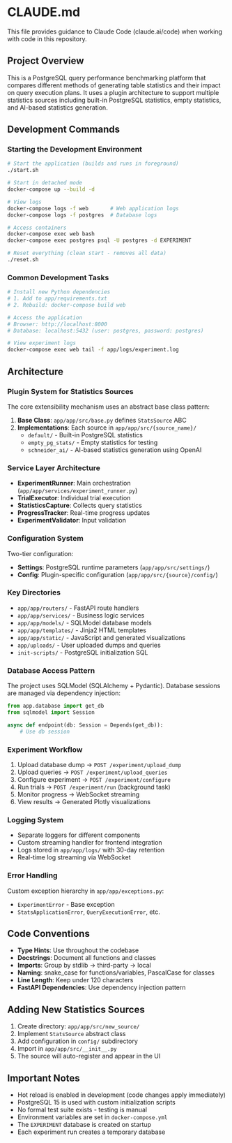 # CLAUDE.md

This file provides guidance to Claude Code (claude.ai/code) when working with code in this repository.

## Project Overview

This is a PostgreSQL query performance benchmarking platform that compares different methods of generating table statistics and their impact on query execution plans. It uses a plugin architecture to support multiple statistics sources including built-in PostgreSQL statistics, empty statistics, and AI-based statistics generation.

## Development Commands

### Starting the Development Environment
```bash
# Start the application (builds and runs in foreground)
./start.sh

# Start in detached mode
docker-compose up --build -d

# View logs
docker-compose logs -f web       # Web application logs
docker-compose logs -f postgres  # Database logs

# Access containers
docker-compose exec web bash
docker-compose exec postgres psql -U postgres -d EXPERIMENT

# Reset everything (clean start - removes all data)
./reset.sh
```

### Common Development Tasks
```bash
# Install new Python dependencies
# 1. Add to app/requirements.txt
# 2. Rebuild: docker-compose build web

# Access the application
# Browser: http://localhost:8000
# Database: localhost:5432 (user: postgres, password: postgres)

# View experiment logs
docker-compose exec web tail -f app/logs/experiment.log
```

## Architecture

### Plugin System for Statistics Sources
The core extensibility mechanism uses an abstract base class pattern:

1. **Base Class**: `app/app/src/base.py` defines `StatsSource` ABC
2. **Implementations**: Each source in `app/app/src/{source_name}/`
   - `default/` - Built-in PostgreSQL statistics
   - `empty_pg_stats/` - Empty statistics for testing
   - `schneider_ai/` - AI-based statistics generation using OpenAI

### Service Layer Architecture
- **ExperimentRunner**: Main orchestration (`app/app/services/experiment_runner.py`)
- **TrialExecutor**: Individual trial execution
- **StatisticsCapture**: Collects query statistics
- **ProgressTracker**: Real-time progress updates
- **ExperimentValidator**: Input validation

### Configuration System
Two-tier configuration:
- **Settings**: PostgreSQL runtime parameters (`app/app/src/settings/`)
- **Config**: Plugin-specific configuration (`app/app/src/{source}/config/`)

### Key Directories
- `app/app/routers/` - FastAPI route handlers
- `app/app/services/` - Business logic services
- `app/app/models/` - SQLModel database models
- `app/app/templates/` - Jinja2 HTML templates
- `app/app/static/` - JavaScript and generated visualizations
- `app/uploads/` - User uploaded dumps and queries
- `init-scripts/` - PostgreSQL initialization SQL

### Database Access Pattern
The project uses SQLModel (SQLAlchemy + Pydantic). Database sessions are managed via dependency injection:
```python
from app.database import get_db
from sqlmodel import Session

async def endpoint(db: Session = Depends(get_db)):
    # Use db session
```

### Experiment Workflow
1. Upload database dump → `POST /experiment/upload_dump`
2. Upload queries → `POST /experiment/upload_queries`
3. Configure experiment → `POST /experiment/configure`
4. Run trials → `POST /experiment/run` (background task)
5. Monitor progress → WebSocket streaming
6. View results → Generated Plotly visualizations

### Logging System
- Separate loggers for different components
- Custom streaming handler for frontend integration
- Logs stored in `app/app/logs/` with 30-day retention
- Real-time log streaming via WebSocket

### Error Handling
Custom exception hierarchy in `app/app/exceptions.py`:
- `ExperimentError` - Base exception
- `StatsApplicationError`, `QueryExecutionError`, etc.

## Code Conventions

- **Type Hints**: Use throughout the codebase
- **Docstrings**: Document all functions and classes
- **Imports**: Group by stdlib → third-party → local
- **Naming**: snake_case for functions/variables, PascalCase for classes
- **Line Length**: Keep under 120 characters
- **FastAPI Dependencies**: Use dependency injection pattern

## Adding New Statistics Sources

1. Create directory: `app/app/src/new_source/`
2. Implement `StatsSource` abstract class
3. Add configuration in `config/` subdirectory
4. Import in `app/app/src/__init__.py`
5. The source will auto-register and appear in the UI

## Important Notes

- Hot reload is enabled in development (code changes apply immediately)
- PostgreSQL 15 is used with custom initialization scripts
- No formal test suite exists - testing is manual
- Environment variables are set in `docker-compose.yml`
- The `EXPERIMENT` database is created on startup
- Each experiment run creates a temporary database